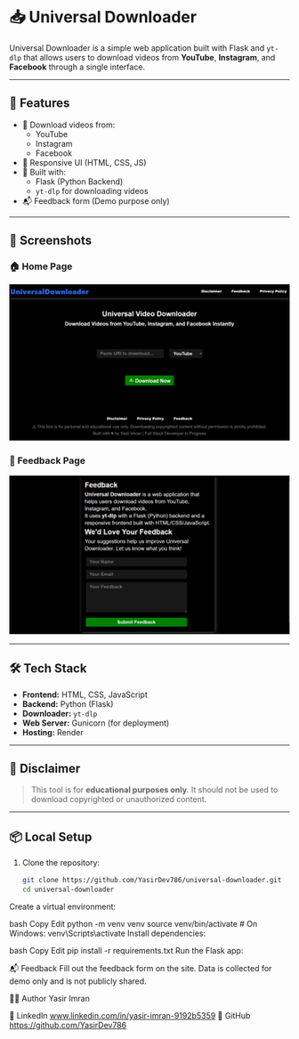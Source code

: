 # 📥 Universal Downloader

Universal Downloader is a simple web application built with Flask and `yt-dlp` that allows users to download videos from **YouTube**, **Instagram**, and **Facebook** through a single interface.

---

## 🚀 Features

- 🎥 Download videos from:
  - YouTube
  - Instagram
  - Facebook
- 📱 Responsive UI (HTML, CSS, JS)
- 🧠 Built with:
  - Flask (Python Backend)
  - `yt-dlp` for downloading videos
- 📬 Feedback form (Demo purpose only)

---

## 📸 Screenshots

### 🏠 Home Page
![Home Page](screenshots/home.png)

### 💬 Feedback Page
![Feedback Page](screenshots/feedback.png)

---

## 🛠 Tech Stack

- **Frontend:** HTML, CSS, JavaScript
- **Backend:** Python (Flask)
- **Downloader:** `yt-dlp`
- **Web Server:** Gunicorn (for deployment)
- **Hosting:** Render

---

## 📝 Disclaimer

> This tool is for **educational purposes only**. It should not be used to download copyrighted or unauthorized content.

---

## 📦 Local Setup

1. Clone the repository:
   ```bash
   git clone https://github.com/YasirDev786/universal-downloader.git
   cd universal-downloader
Create a virtual environment:

bash
Copy
Edit
python -m venv venv
source venv/bin/activate   # On Windows: venv\Scripts\activate
Install dependencies:

bash
Copy
Edit
pip install -r requirements.txt
Run the Flask app:

📬 Feedback
Fill out the feedback form on the site. Data is collected for demo only and is not publicly shared.

🧑‍💻 Author
Yasir Imran

📎 LinkedIn  www.linkedin.com/in/yasir-imran-9192b5359
🐙 GitHub   https://github.com/YasirDev786

